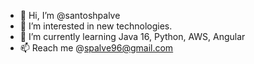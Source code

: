 - 👋 Hi, I’m @santoshpalve
- 👀 I’m interested in new technologies.
- 🌱 I’m currently learning Java 16, Python, AWS, Angular
- 📫 Reach me @spalve96@gmail.com

<!---
santoshpalve/santoshpalve is a ✨ special ✨ repository because its `README.md` (this file) appears on your GitHub profile.
You can click the Preview link to take a look at your changes.
--->
